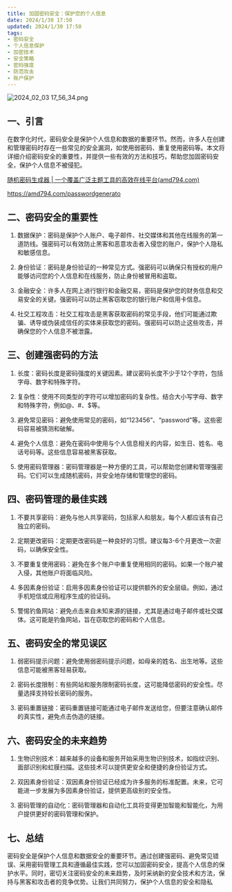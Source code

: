 ```yaml
---
title: 加固密码安全：保护您的个人信息
date: 2024/1/30 17:50
updated: 2024/1/30 17:50
tags:
- 密码安全
- 个人信息保护
- 加密技术
- 安全策略
- 密码强度
- 防范攻击
- 账户保护
---
```



<img src="https://static.amd794.com/blog/images/2024_02_03 17_56_34.png@blog" title="2024_02_03 17_56_34.png" alt="2024_02_03 17_56_34.png"/>

## 一、引言

在数字化时代，密码安全是保护个人信息和数据的重要环节。然而，许多人在创建和管理密码时存在一些常见的安全漏洞，如使用弱密码、重复使用密码等。本文将详细介绍密码安全的重要性，并提供一些有效的方法和技巧，帮助您加固密码安全，保护个人信息不被侵犯。

[随机密码生成器 | 一个覆盖广泛主题工具的高效在线平台(amd794.com)](https://amd794.com/passwordgenerato)

https://amd794.com/passwordgenerato

## 二、密码安全的重要性

1. 数据保护：密码是保护个人账户、电子邮件、社交媒体和其他在线服务的第一道防线。强密码可以有效防止黑客和恶意攻击者入侵您的账户，保护个人隐私和敏感信息。

2. 身份验证：密码是身份验证的一种常见方式。强密码可以确保只有授权的用户能够访问您的个人信息和在线服务，防止身份被冒用和盗取。

3. 金融安全：许多人在网上进行银行和金融交易，密码是保护您的财务信息和交易安全的关键。强密码可以防止黑客窃取您的银行账户和信用卡信息。

4. 社交工程攻击：社交工程攻击是黑客获取密码的常见手段，他们可能通过欺骗、诱导或伪装成信任的实体来获取您的密码。强密码可以防止这些攻击，并确保您的个人信息不被泄露。

## 三、创建强密码的方法

1. 长度：密码长度是密码强度的关键因素。建议密码长度不少于12个字符，包括字母、数字和特殊字符。

2. 复杂性：使用不同类型的字符可以增加密码的复杂性。结合大小写字母、数字和特殊字符，例如@、#、$等。

3. 避免常见密码：避免使用常见的密码，如“123456”、“password”等。这些密码容易被猜测和破解。

4. 避免个人信息：避免在密码中使用与个人信息相关的内容，如生日、姓名、电话号码等。这些信息容易被黑客获取。

5. 使用密码管理器：密码管理器是一种方便的工具，可以帮助您创建和管理强密码。它们可以生成随机密码，并安全地存储和管理您的密码。

## 四、密码管理的最佳实践

1. 不要共享密码：避免与他人共享密码，包括家人和朋友。每个人都应该有自己独立的密码。

2. 定期更改密码：定期更改密码是一种良好的习惯。建议每3-6个月更改一次密码，以确保安全性。

3. 不要重复使用密码：避免在多个账户中重复使用相同的密码。如果一个账户被入侵，其他账户将面临风险。

4. 多因素身份验证：启用多因素身份验证可以提供额外的安全层级。例如，通过手机短信或应用程序生成的验证码。

5. 警惕钓鱼网站：避免点击来自未知来源的链接，尤其是通过电子邮件或社交媒体。这可能是钓鱼网站，旨在窃取您的密码和个人信息。

## 五、密码安全的常见误区

1. 弱密码提示问题：避免使用弱密码提示问题，如母亲的姓名、出生地等。这些信息可能被黑客轻易获取。

2. 密码长度限制：有些网站和服务限制密码长度，这可能降低密码的安全性。尽量选择支持较长密码的服务。

3. 密码重置链接：密码重置链接可能通过电子邮件发送给您，但要注意确认邮件的真实性，避免点击伪造的链接。

## 六、密码安全的未来趋势

1. 生物识别技术：越来越多的设备和服务开始采用生物识别技术，如指纹识别、面部识别和虹膜扫描。这些技术可以提供更安全和便捷的身份验证方式。

2. 双因素身份验证：双因素身份验证已经成为许多服务的标准配置。未来，它可能进一步发展为多因素身份验证，提供更高级别的安全性。

3. 密码管理的自动化：密码管理器和自动化工具将变得更加智能和智能化，为用户提供更好的密码管理和保护。

## 七、总结

密码安全是保护个人信息和数据安全的重要环节。通过创建强密码、避免常见错误、采用密码管理工具和遵循最佳实践，您可以加固密码安全，提高个人信息的保护水平。同时，密切关注密码安全的未来趋势，及时采纳新的安全技术和方法，保持与黑客和攻击者的竞争优势。让我们共同努力，保护个人信息的安全和隐私

